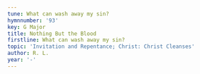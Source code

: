 ```yaml
---
tune: What can wash away my sin?
hymnnumber: '93'
key: G Major
title: Nothing But the Blood
firstline: What can wash away my sin?
topic: 'Invitation and Repentance; Christ: Christ Cleanses'
author: R. L.
year: '-'
---
```

